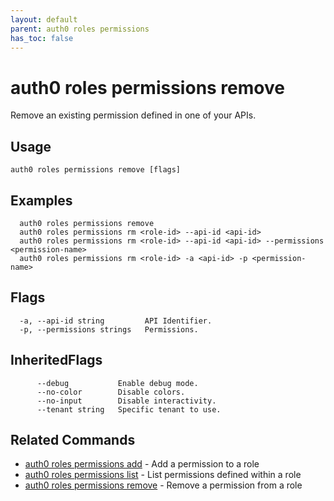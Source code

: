 ```yaml
---
layout: default
parent: auth0 roles permissions
has_toc: false
---
```

# auth0 roles permissions remove

Remove an existing permission defined in one of your APIs.

## Usage
```
auth0 roles permissions remove [flags]
```

## Examples

```
  auth0 roles permissions remove
  auth0 roles permissions rm <role-id> --api-id <api-id>
  auth0 roles permissions rm <role-id> --api-id <api-id> --permissions <permission-name>
  auth0 roles permissions rm <role-id> -a <api-id> -p <permission-name>
```


## Flags

```
  -a, --api-id string         API Identifier.
  -p, --permissions strings   Permissions.
```


## InheritedFlags

```
      --debug           Enable debug mode.
      --no-color        Disable colors.
      --no-input        Disable interactivity.
      --tenant string   Specific tenant to use.
```


## Related Commands

- [auth0 roles permissions add](auth0_roles_permissions_add.md) - Add a permission to a role
- [auth0 roles permissions list](auth0_roles_permissions_list.md) - List permissions defined within a role
- [auth0 roles permissions remove](auth0_roles_permissions_remove.md) - Remove a permission from a role


